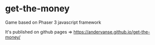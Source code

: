# get-the-money
Game based on Phaser 3 javascript framework


It's published on github pages => https://andervanse.github.io/get-the-money/

